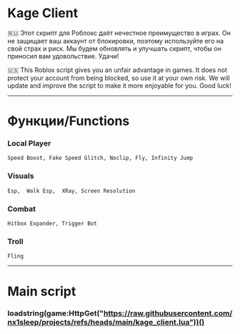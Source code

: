# Kage Client
🇷🇺 Этот скрипт для Роблокс даёт нечестное преимущество в играх. Он не защищает ваш аккаунт от блокировки, поэтому используйте его на свой страх и риск. Мы будем обновлять и улучшать скрипт, чтобы он приносил вам удовольствие. Удачи!


🇺🇸 This Roblox script gives you an unfair advantage in games. It does not protect your account from being blocked, so use it at your own risk. We will update and improve the script to make it more enjoyable for you. Good luck!

___

# Функции/Functions

### Local Player
`Speed Boost,
Fake Speed Glitch,
Noclip,
Fly,
Infinity Jump`


### Visuals
`Esp, 
Walk Esp, 
XRay,
Screen Resolution`

### Combat
`Hitbox Expander,
Trigger Bot`

### Troll
`Fling`

___
# Main script

### loadstring(game:HttpGet("https://raw.githubusercontent.com/nx1sleep/projects/refs/heads/main/kage_client.lua"))()
